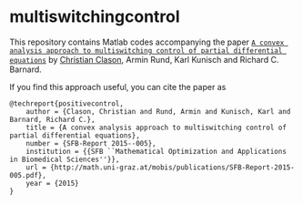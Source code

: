 # multiswitchingcontrol

This repository contains Matlab codes accompanying the paper [``A convex analysis approach to multiswitching control of partial differential equations``](https://www.uni-due.de/~adf040p/preprints/MultiswitchingControl.pdf) by [Christian Clason](http://udue.de/clason), Armin Rund, Karl Kunisch and Richard C. Barnard. 

If you find this approach useful, you can cite the paper as

    @techreport{positivecontrol,
        author = {Clason, Christian and Rund, Armin and Kunisch, Karl and Barnard, Richard C.},
        title = {A convex analysis approach to multiswitching control of partial differential equations},
        number = {SFB-Report 2015--005},
        institution = {{SFB ``Mathematical Optimization and Applications in Biomedical Sciences''}},
        url = {http://math.uni-graz.at/mobis/publications/SFB-Report-2015-005.pdf},
        year = {2015}
    }
